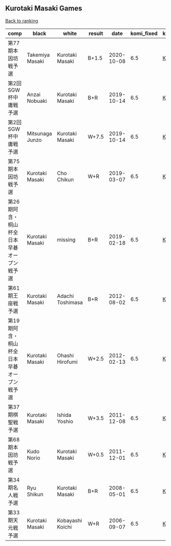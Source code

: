 ## Kurotaki Masaki Games

[Back to ranking](index.md)




| **comp** | **black** | **white** | **result** | **date** | **komi_fixed** | **kifu** | 
| --- | --- | --- | --- | --- | --- | --- |
| 第77期本因坊戦予選 | Takemiya Masaki | Kurotaki Masaki | B+1.5 | 2020-10-08 | 6.5 | [Kifu](https://kifudepot.net/kifucontents.php?id=zBMZJvovrOxMmDTrdiYuZQ%3D%3D) | 
| 第2回SGW杯中庸戦予選 | Anzai Nobuaki | Kurotaki Masaki | B+R | 2019-10-14 | 6.5 | [Kifu](https://kifudepot.net/kifucontents.php?id=FGJwY3E48wRkj7st%2BZlNfA%3D%3D) | 
| 第2回SGW杯中庸戦予選 | Mitsunaga Junzo | Kurotaki Masaki | W+7.5 | 2019-10-14 | 6.5 | [Kifu](https://kifudepot.net/kifucontents.php?id=wRSHY%2FK08CoAl9Ooxyh14w%3D%3D) | 
| 第75期本因坊戦予選 | Kurotaki Masaki | Cho Chikun | W+R | 2019-03-07 | 6.5 | [Kifu](https://kifudepot.net/kifucontents.php?id=o9Ta57b94BFs7EExzzj2dg%3D%3D) | 
| 第26期阿含・桐山杯全日本早碁オープン戦予選 | Kurotaki Masaki | missing | B+R | 2019-02-18 | 6.5 | [Kifu](https://kifudepot.net/kifucontents.php?id=LMxQun1LggaMssK%2BpwbsNg%3D%3D) | 
| 第61期王座戦予選 | Kurotaki Masaki | Adachi Toshimasa | B+R | 2012-08-02 | 6.5 | [Kifu](https://kifudepot.net/kifucontents.php?id=TFg092dge5qDlwC4zxSwQw%3D%3D) | 
| 第19期阿含・桐山杯全日本早碁オープン戦予選 | Kurotaki Masaki | Ohashi Hirofumi | W+2.5 | 2012-02-13 | 6.5 | [Kifu](https://kifudepot.net/kifucontents.php?id=uCGY4NiuAqvRVRkK5WZSEg%3D%3D) | 
| 第37期棋聖戦予選 | Kurotaki Masaki | Ishida Yoshio | W+3.5 | 2011-12-08 | 6.5 | [Kifu](https://kifudepot.net/kifucontents.php?id=ZCReK4AYW1%2F8DEBRiRd5aA%3D%3D) | 
| 第68期本因坊戦予選 | Kudo Norio | Kurotaki Masaki | W+0.5 | 2011-12-01 | 6.5 | [Kifu](https://kifudepot.net/kifucontents.php?id=qVchl96V9MA5zv2N0el2CA%3D%3D) | 
| 第34期名人戦予選 | Ryu Shikun | Kurotaki Masaki | B+R | 2008-05-01 | 6.5 | [Kifu](https://kifudepot.net/kifucontents.php?id=QHVZtcxRg6cVzwB5qh3XcQ%3D%3D) | 
| 第33期天元戦予選 | Kurotaki Masaki | Kobayashi Koichi | W+R | 2006-09-07 | 6.5 | [Kifu](https://kifudepot.net/kifucontents.php?id=8KrILo2Kua%2F8msNhOlAelg%3D%3D) |





